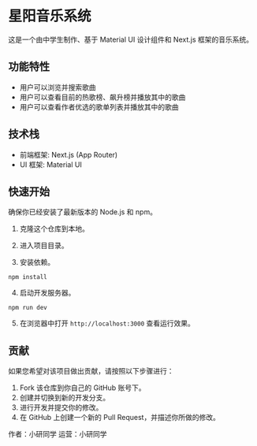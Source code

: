 # 星阳音乐系统

这是一个由中学生制作、基于 Material UI 设计组件和 Next.js 框架的音乐系统。

## 功能特性

- 用户可以浏览并搜索歌曲
- 用户可以查看目前的热歌榜、飙升榜并播放其中的歌曲
- 用户可以查看作者优选的歌单列表并播放其中的歌曲

## 技术栈

- 前端框架: Next.js (App Router)
- UI 框架: Material UI

## 快速开始

确保你已经安装了最新版本的 Node.js 和 npm。

1. 克隆这个仓库到本地。

2. 进入项目目录。

3. 安装依赖。

```
npm install
```

4. 启动开发服务器。

```
npm run dev
```

5. 在浏览器中打开 `http://localhost:3000` 查看运行效果。

## 贡献

如果您希望对该项目做出贡献，请按照以下步骤进行：

1. Fork 该仓库到你自己的 GitHub 账号下。
2. 创建并切换到新的开发分支。
3. 进行开发并提交你的修改。
4. 在 GitHub 上创建一个新的 Pull Request，并描述你所做的修改。

作者：小研同学
运营：小研同学
